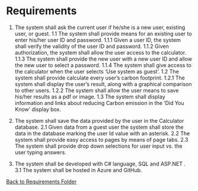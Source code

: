 # Requirements

1. The system shall ask the current user if he/she is a new user, existing user, or guest.
   1.1 The system shall provide means for an existing user to enter his/her user ID and password.
        1.1.1 Given a user ID, the system shall verify the validity of the user ID and password.
        1.1.2 Given authorization, the system shall allow the user access to the calculator.
        1.1.3 The system shall provide the new user with a new user ID and allow the new user to select a password.
        1.1.4 The system shall give access to the calculator when the user selects ‘Use system as guest’.
   1.2 The system shall provide calculate every user’s carbon footprint.
        1.2.1 The system shall display the user’s result, along with a graphical comparison to other users.
        1.2.2 The system shall allow the user means to save his/her results as a pdf or image.
   1.3 The system shall display information and links about reducing Carbon emission in the 
       ‘Did You Know’ display box.

2. The system shall save the data provided by the user in the Calculator database.
     2.1 Given data from a guest user the system shall store the data in the database marking the 
         user Id value with an asterisk. 
     2.2 The system shall provide easy access to pages by means of page tabs.
     2.3 The system shall provide drop down selections for user input vs. the user typing answers.

3. The system shall be developed with C# language, SQL and ASP.NET .
     3.1 The system shall be hosted in Azure and GitHub.

[Back to Requirements Folder](https://github.com/montiqum/My_Carbon_Footprint_Calculator/tree/main/Requirements)
